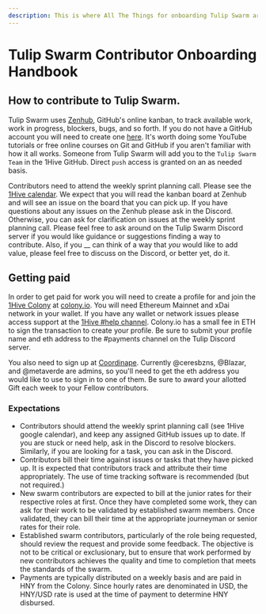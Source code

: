```yaml
---
description: This is where All The Things for onboarding Tulip Swarm are elucidated.
---
```


# Tulip Swarm Contributor Onboarding Handbook

## How to contribute to Tulip Swarm.

Tulip Swarm uses [Zenhub](https://app.zenhub.com/workspaces/tulip-602d5e1301c49f001508b160/board?repos=294258490), GitHub's online kanban, to track available work, work in progress, blockers, bugs, and so forth. If you do not have a GitHub account you will need to create one [here](https://github.com). It's worth doing some YouTube tutorials or free online courses on Git and GitHub if you aren't familiar with how it all works. Someone from Tulip Swarm will add you to the `Tulip Swarm Team` in the 1Hive GitHub. Direct `push` access is granted on an as needed basis.

Contributors need to attend the weekly sprint planning call. Please see the [1Hive calendar](https://app.gitbook.com/@1hive/s/1hive/\~/drafts/-MgdRBMUvmXAK3mZdIGQ/v/master/getting-started/calendar).  We expect that you will read the kanban board at Zenhub and will see an issue on the board that you can pick up. If you have questions about any issues on the Zenhub please ask in the Discord. Otherwise, you can ask for clarification on issues at the weekly sprint planning call. Please feel free to ask around on the Tulip Swarm Discord server if you would like guidance or suggestions finding a way to contribute. Also, if you __ can think of a way that _you_ would like to add value, please feel free to discuss on the Discord, or better yet, do it.

## Getting paid

In order to get paid for work you will need to create a profile for and join the [1Hive Colony](https://xdai.colony.io/colony/tulip) at [colony.io](https://colony.io). You will need Ethereum Mainnet and xDai network in your wallet. If you have any wallet or network issues please access support at the [1Hive #help channel](https://discord.gg/MZqr8CaUJj).  Colony.io has a small fee in ETH to sign the transaction to create your profile. Be sure to submit your profile name and eth address to the #payments channel on the Tulip Discord server.

You also need to sign up at [Coordinape](https://app.coordinape.com/team). Currently @ceresbzns, @Blazar, and @metaverde are admins, so you'll need to get the eth address you would like to use to sign in to one of them.  Be sure to award your allotted Gift each week to your Fellow contributors.&#x20;

### Expectations

* Contributors should attend the weekly sprint planning call (see 1Hive google calendar), and keep any assigned GitHub issues up to date. If you are stuck or need help, ask in the Discord to resolve blockers. Similarly, if you are looking for a task, you can ask in the Discord.&#x20;
* Contributors bill their time against issues or tasks that they have picked up. It is expected that contributors track and attribute their time appropriately. The use of time tracking software is recommended (but not required.)
* New swarm contributors are expected to bill at the junior rates for their respective roles at first. Once they have completed some work, they can ask for their work to be validated by established swarm members. Once validated, they can bill their time at the appropriate journeyman or senior rates for their role.&#x20;
* Established swarm contributors, particularly of the role being requested, should review the request and provide some feedback. The objective is not to be critical or exclusionary, but to ensure that work performed by new contributors achieves the quality and time to completion that meets the standards of the swarm.&#x20;
* Payments are typically distributed on a weekly basis and are paid in HNY from the Colony. Since hourly rates are denominated  in USD, the HNY/USD rate is used at the time of payment to determine HNY disbursed.&#x20;

